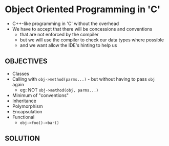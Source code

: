 # Object Oriented Programming in 'C'
- C++-like programming in 'C' without the overhead
- We have to accept that there will be concessions and conventions
    - that are not enforced by the compiler
    - but we will use the compiler to check our data types where possible
    - and we want allow the IDE's hinting to help us

## OBJECTIVES
- Classes
- Calling with `obj->method(parms...)` - but without having to pass `obj` again
    - eg: NOT `obj->method(obj, parms...)`
- Minimum of "conventions"
- Inheritance
- Polymorphism
- Encapsulation
- Functional 
    - `obj->foo()->bar()`

## SOLUTION
